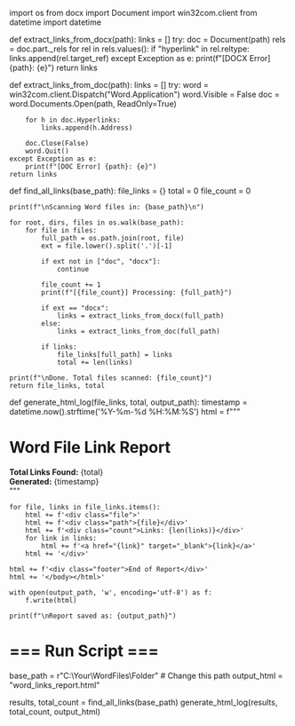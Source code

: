 import os
from docx import Document
import win32com.client
from datetime import datetime

def extract_links_from_docx(path):
    links = []
    try:
        doc = Document(path)
        rels = doc.part._rels
        for rel in rels.values():
            if "hyperlink" in rel.reltype:
                links.append(rel.target_ref)
    except Exception as e:
        print(f"[DOCX Error] {path}: {e}")
    return links

def extract_links_from_doc(path):
    links = []
    try:
        word = win32com.client.Dispatch("Word.Application")
        word.Visible = False
        doc = word.Documents.Open(path, ReadOnly=True)

        for h in doc.Hyperlinks:
            links.append(h.Address)

        doc.Close(False)
        word.Quit()
    except Exception as e:
        print(f"[DOC Error] {path}: {e}")
    return links

def find_all_links(base_path):
    file_links = {}
    total = 0
    file_count = 0

    print(f"\nScanning Word files in: {base_path}\n")

    for root, dirs, files in os.walk(base_path):
        for file in files:
            full_path = os.path.join(root, file)
            ext = file.lower().split('.')[-1]

            if ext not in ["doc", "docx"]:
                continue

            file_count += 1
            print(f"[{file_count}] Processing: {full_path}")

            if ext == "docx":
                links = extract_links_from_docx(full_path)
            else:
                links = extract_links_from_doc(full_path)

            if links:
                file_links[full_path] = links
                total += len(links)

    print(f"\nDone. Total files scanned: {file_count}")
    return file_links, total

def generate_html_log(file_links, total, output_path):
    timestamp = datetime.now().strftime('%Y-%m-%d %H:%M:%S')
    html = f"""<!DOCTYPE html>
<html>
<head>
    <meta charset="UTF-8">
    <title>Word File Link Report</title>
    <style>
        body {{
            font-family: 'Segoe UI', sans-serif;
            background: #f5f7fa;
            padding: 30px;
            color: #333;
        }}
        h1 {{
            color: #2c3e50;
        }}
        .summary {{
            background-color: #d9edf7;
            padding: 15px;
            border-left: 5px solid #31708f;
            margin-bottom: 25px;
            font-size: 1.3em;
        }}
        .file {{
            background-color: #fff;
            border-left: 5px solid #3498db;
            margin-bottom: 20px;
            padding: 15px;
            box-shadow: 0 1px 3px rgba(0,0,0,0.1);
        }}
        .file .path {{
            font-weight: bold;
            color: #2980b9;
            word-wrap: break-word;
        }}
        .file .count {{
            color: #27ae60;
            margin: 8px 0;
        }}
        .file a {{
            display: block;
            margin-left: 10px;
            color: #2980b9;
            text-decoration: none;
        }}
        .file a:hover {{
            text-decoration: underline;
        }}
        .footer {{
            margin-top: 40px;
            font-size: 1.1em;
            color: #999;
        }}
    </style>
</head>
<body>
    <h1>Word File Link Report</h1>
    <div class="summary">
        <strong>Total Links Found:</strong> {total}<br>
        <strong>Generated:</strong> {timestamp}
    </div>
"""

    for file, links in file_links.items():
        html += f'<div class="file">'
        html += f'<div class="path">{file}</div>'
        html += f'<div class="count">Links: {len(links)}</div>'
        for link in links:
            html += f'<a href="{link}" target="_blank">{link}</a>'
        html += '</div>'

    html += f'<div class="footer">End of Report</div>'
    html += '</body></html>'

    with open(output_path, 'w', encoding='utf-8') as f:
        f.write(html)

    print(f"\nReport saved as: {output_path}")

# === Run Script ===
base_path = r"C:\Your\WordFiles\Folder"  # Change this path
output_html = "word_links_report.html"

results, total_count = find_all_links(base_path)
generate_html_log(results, total_count, output_html)